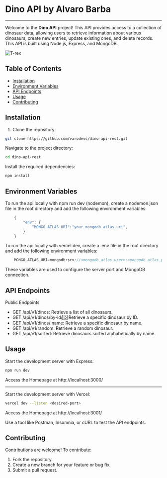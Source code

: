 # Dino API by Alvaro Barba
---

Welcome to the **Dino API** project! This API provides access to a collection of dinosaur data, allowing users to retrieve information about various dinosaurs, create new entries, update existing ones, and delete records. This API is built using Node.js, Express, and MongoDB.

![T-rex](https://dinosaurland.es/wp-content/uploads/elementor/thumbs/27-Tyrannosaurus-qm421igre950ile329ckf4p99w3nj370rbkeuspb7k.jpeg)

## Table of Contents

- [Installation](#installation)
- [Environment Variables](#environment-variables)
- [API Endpoints](#api-endpoints)
- [Usage](#usage)
- [Contributing](#contributing)

## Installation

1. Clone the repository:
```bash
git clone https://github.com/varodevs/dino-api-rest.git
```

Navigate to the project directory:
```bash
cd dino-api-rest
```

Install the required dependencies:
```bash
npm install
```

## Environment Variables

To run the api locally with npm run dev (nodemon), create a nodemon.json file in the root directory and add the following environment variables:

```javascript
    {
        "env": {
            "MONGO_ATLAS_URI":"your_mongodb_atlas_uri",
        }
    }
```
To run the api locally with vercel dev, create a .env file in the root directory and add the following environment variables:

```javascript
    MONGO_ATLAS_URI=mongodb+srv://<mongodb_atlas_user>:<mongodb_atlas_password>@<mongodb_atlas_cluster>/?retryWrites=true&w=majority&appName=<mongodb_atlas_database>
```

These variables are used to configure the server port and MongoDB connection.

## API Endpoints

Public Endpoints

- GET /api/v1/dinos: Retrieve a list of all dinosaurs.
- GET /api/v1/dinos/by-id/:id: Retrieve a specific dinosaur by ID.
- GET /api/v1/dinos/:name: Retrieve a specific dinosaur by name.
- GET /api/v1/random: Retrieve a random dinosaur.
- GET /api/v1/sorted: Retrieve dinosaurs sorted alphabetically by name.

## Usage

Start the development server with Express:
```bash
npm run dev
```
Access the Homepage at http://localhost:3000/

---

Start the development server with Vercel:
```bash
vercel dev --listen <desired-port>
```
Access the Homepage at http://localhost:3001/

Use a tool like Postman, Insomnia, or cURL to test the API endpoints.

## Contributing

Contributions are welcome! To contribute:

1. Fork the repository.
2. Create a new branch for your feature or bug fix.
3. Submit a pull request.